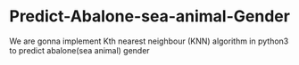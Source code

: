 # Predict-Abalone-sea-animal-Gender
We are gonna implement Kth nearest neighbour (KNN) algorithm in python3 to predict abalone(sea animal) gender

